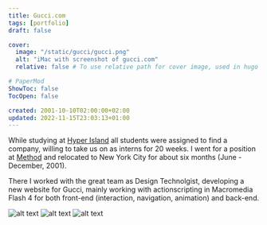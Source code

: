 ```yaml
---
title: Gucci.com
tags: [portfolio]
draft: false

cover:
  image: "/static/gucci/gucci.png"
  alt: "iMac with screenshot of gucci.com"
  relative: false # To use relative path for cover image, used in hugo Page-bundles

# PaperMod
ShowToc: false
TocOpen: false

created: 2001-10-10T02:00:00+02:00
updated: 2022-11-15T23:03:13+01:00
---
```



While studying at [Hyper Island](http://www.hyperisland.com) all students were assigned to find a company, willing to take us on as interns for 20 weeks. I went for a position at [Method](http://www.method.com) and relocated to New York City for about six months (June - December, 2001).

There I worked with the great team as Design Technolgist, developing a new website for Gucci, mainly working with actionscripting in Macromedia Flash 4 for both front-end (interaction, navigation, animation) and back-end.

![alt text](/static/gucci/website01.png "Website screenshots from gucci.com")
![alt text](/static/gucci/website02.png "Website screenshots from gucci.com")
![alt text](/static/gucci/website03.png "Website screenshots from gucci.com")

